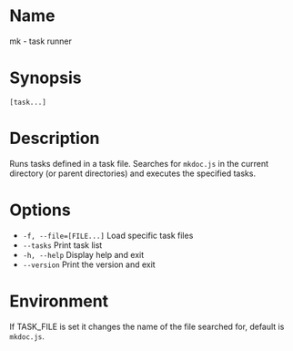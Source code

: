 # Name

mk - task runner

# Synopsis

```
[task...]
```

# Description

Runs tasks defined in a task file. Searches for `mkdoc.js` in the current directory (or parent directories) and executes the specified tasks.

# Options

* `-f, --file=[FILE...]` Load specific task files
* `--tasks` Print task list
* `-h, --help` Display help and exit
* `--version` Print the version and exit

# Environment

If TASK_FILE is set it changes the name of the file searched for, default is `mkdoc.js`.

